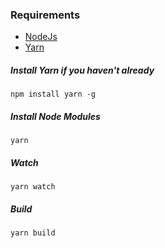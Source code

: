 ### Requirements

* [NodeJs](https://nodejs.org/)
* [Yarn](https://yarnpkg.com/)

##### Install Yarn if you haven't already
```
npm install yarn -g
```

##### Install Node Modules
```
yarn
```

##### Watch
```
yarn watch
```

##### Build
```
yarn build
```